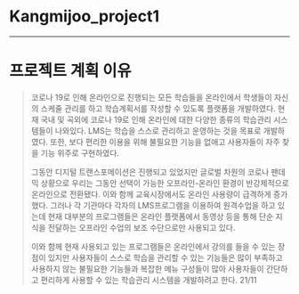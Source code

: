 # Kangmijoo_project1

-----------------------
# 프로젝트 계획 이유
> 코로나 19로 인해 온라인으로 진행되는 모든 학습들을 온라인에서 학생들이 자신의 스케줄 관리를 하고 학습계획서를 작성할 수 있도록 플랫폼을 개발하였다. 현재 국내 및 곡외에 코로나 19로 인해 온라인에 대한 다양한 종류의 학습관리 시스템들이 나와있다. LMS는 학습을 스스로 관리하고 운영하는 것을 목표로 개발하였다. 또한, 보다 편리한 이용을 위해 불필요한 기능을 없애고 사용자들이 자주 찾을 기능 위주로 구현하였다.
>
> 그동안 디지털 트랜스포메이션은 진행되고 있었지만 글로벌 차원의 코로나 팬데믹 상황으로 우리는 그동안 선택이 가능한 오프라인-온라인 환경이 반강제적으로 온라인으로 전환됐다. 이와 함께 교육시장에서도 온라인 사용량이 급격하게 증가했다. 그러나 각 기관마다 각자의 LMS프로그램을 이용하여 원격수업을 하고 있는데 현재 대부분의 프로그램들은 온라인 플랫폼에서 동영상 등을 통해 단순 지식을 전달하는 오프라인 수업의 보조 수단으로만 사용되고 있다. 
> 
> 이와 함께 현재 사용되고 있는 프로그램들은 온라인에서 강의를 들을 수 있는 장점이 있지만 사용자들이 스스로 학습을 관리할 수 있는 기능들은 많이 부족하고 사용하지 않는 불필요한 기능들과 복잡한 메뉴 구성들이 많아 사용자들이 간단하고 편리하게 사용할 수 있는 학습관리 시스템을 개발하려고 한다.
21/11
